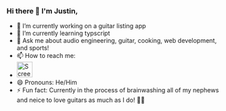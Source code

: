 ### Hi there 👋 I'm Justin,

- 🔭 I’m currently working on a guitar listing app
- 🌱 I’m currently learning typscript
- 💬 Ask me about audio engineering, guitar, cooking, web development, and sports!
- 📫 How to reach me:
- <img width="36" alt="Screen Shot 2022-02-26 at 8 33 14 AM" src="https://user-images.githubusercontent.com/87906218/155851086-76ee6fb7-c8dd-4b18-a12d-9feae75036ad.png">
- 😄 Pronouns: He/Him
- ⚡ Fun fact: Currently in the process of brainwashing all of my nephews and neice to love guitars as much as I do! 🤘🎸

<!--
**justinpeisker/justinpeisker** is a ✨ _special_ ✨ repository because its `README.md` (this file) appears on your GitHub profile.

Here are some ideas to get you started:


-->
